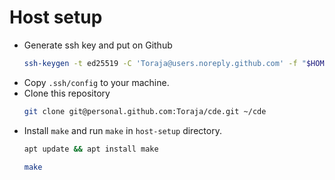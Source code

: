 # Host setup

- Generate ssh key and put on Github
  ```sh
  ssh-keygen -t ed25519 -C 'Toraja@users.noreply.github.com' -f "$HOME/.ssh/<key_file_name>"
  ```
- Copy `.ssh/config` to your machine.
- Clone this repository
  ```sh
  git clone git@personal.github.com:Toraja/cde.git ~/cde
  ```
- Install `make` and run `make` in `host-setup` directory.
  ```sh
  apt update && apt install make
  ```
  ```sh
  make
  ```
